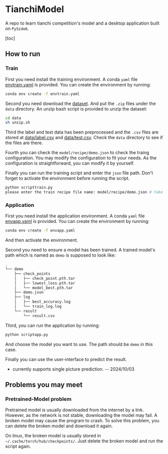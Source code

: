 # TianchiModel

A repo to learn tianchi competition's model and a desktop application built on `PySide6`.

[toc]

## How to run

### Train

First you need install the training environment. A conda `yaml` file [envtrain.yaml](envtrain.yaml) is provided. You can create the environment by running:

```bash
conda env create -f envtrain.yaml
```

Second you need download the [dataset](https://tianchi.aliyun.com/dataset/140666). And put the `.zip` files under the `data` directory. An unzip bash script is provided to unzip the dataset:

```bash
cd data
sh unzip.sh
```

Third the label and test data has been preprocessed and the `.csv` files are stored at [data/label.csv](data/label.csv) and [data/test.csv](data/test.csv). Check the `data` directory to see if the files are there.

Fourth you can check the `model/recipe/demo.json` to check the traing configuration. You may modify the configuration to fit your needs. As the configuration is straightforward, you can modify it by yourself.

Finally you can run the training script and enter the `json` file path. Don't forget to activate the environment before running the script.

```bash
python scripttrain.py
please enter the train recipe file name: model/recipe/demo.json # take the demo.json as an example
```

### Application

First you need install the application environment. A conda `yaml` file [envapp.yaml](envapp.yaml) is provided. You can create the environment by running:

```bash
conda env create -f envapp.yaml
```

And then activate the environment.

Second you need to ensure a model has been trained. A trained model's path which is named as `demo` is supposed to look like:

```bash
.
└── demo
    ├── check_points
    │   ├── check_point.pth.tar
    │   ├── lowest_loss.pth.tar
    │   └── model_best.pth.tar
    ├── demo.json
    ├── log
    │   ├── best_accuracy.log
    │   └── train_log.log
    └── result
        └── result.csv
```

Third, you can run the application by running:

```bash
python scriptapp.py
```

And choose the model you want to use. The path should be `demo` in this case.

Finally you can use the user-interface to predict the result.

- currently supports single picture prediction. -- 2024/10/03

## Problems you may meet

### Pretrained-Model problem

Pretrained model is usually downloaded from the internet by a link. However, as the network is not stable, downloading the model may fail. A broken model may cause the program to crash. To solve this problem, you can delete the broken model and download it again.

On linux, the broken model is usually stored in `~/.cache/torch/hub/checkpoints/`. Just delete the broken model and run the script again.